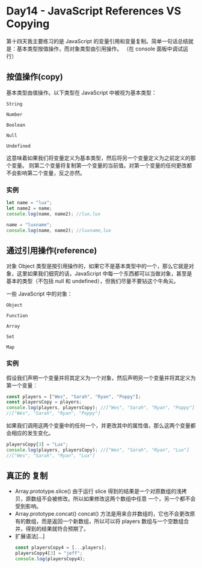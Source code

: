 # Day14 - JavaScript References VS Copying

第十四天我主要练习的是 JavaScript 的变量引用和变量复制。简单一句话总结就是：基本类型按值操作，而对象类型由引用操作。 （在 console 面板中调试运行）

## 按值操作(copy)

基本类型由值操作。以下类型在 JavaScript 中被视为基本类型：

`String`

`Number`

`Boolean`

`Null`

`Undefined`

这意味着如果我们将变量定义为基本类型，然后将另一个变量定义为之前定义的那个变量。 则第二个变量将复制第一个变量的当前值。对第一个变量的任何更改都不会影响第二个变量，反之亦然。

### 实例

```javascript
let name = "lux";
let name2 = name;
console.log(name, name2); //lux,lux

name = "luxname";
console.log(name, name2); //luxname,lux
```

## 通过引用操作(reference)

对象 Object 类型是按引用操作的，如果它不是基本类型中的一个，那么它就是对象，这里如果我们细究的话，JavaScript 中每一个东西都可以当做对象，甚至是基本的类型（不包括 null 和 undefined），但我们尽量不要钻这个牛角尖。

一些 JavaScript 中的对象：

`Object`

`Function`

`Array`

`Set`

`Map`

### 实例

假设我们声明一个变量并将其定义为一个对象，然后声明另一个变量并将其定义为第一个变量：

```javascript
const players = ["Wes", "Sarah", "Ryan", "Poppy"];
const playersCopy = players;
console.log(players, playersCopy); //["Wes", "Sarah", "Ryan", "Poppy"]
//["Wes", "Sarah", "Ryan", "Poppy"]
```

如果我们调用这两个变量中的任何一个，并更改其中的属性值，那么这两个变量都会相应的发生变化。

```javascript
playersCopy[3] = "Lux";
console.log(players, playersCopy); //["Wes", "Sarah", "Ryan", "Lux"]
//["Wes", "Sarah", "Ryan", "Lux"]
```

## 真正的 复制

- Array.prototype.slice()
  由于运行 slice 得到的结果是一个对原数组的浅拷贝，原数组不会被修改。所以如果修改这两个数组中任意 一个，另一个都不会受到影响。
- Array.prototype.concat()
  concat() 方法是用来合并数组的，它也不会更改原有的数组，而是返回一个新数组，所以可以将 players 数组与一个空数组合并，得到的结果就符合预期了。
- 扩展语法[...]
  ```javascript
  const playersCopy4 = [...players];
  playersCopy4[3] = "jeff";
  console.log(playersCopy4);
  ```

